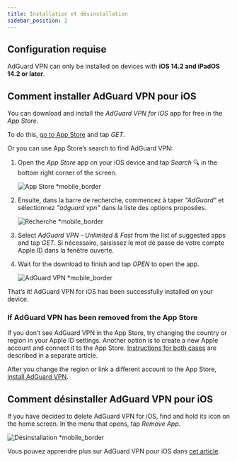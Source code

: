 ```yaml
---
title: Installation et désinstallation
sidebar_position: 2
---
```


## Configuration requise

AdGuard VPN can only be installed on devices with **iOS 14.2 and iPadOS 14.2 or later**.

## Comment installer AdGuard VPN pour iOS

You can download and install the *AdGuard VPN for iOS* app for free in the *App Store*.

To do this, [go to App Store](https://agrd.io/ios_vpn) and tap *GET*.

Or you can use App Store’s search to find AdGuard VPN:

1. Open the *App Store* app on your iOS device and tap *Search* 🔍 in the bottom right corner of the screen.

    ![App Store *mobile_border](https://cdn.adguardvpn.com/content/kb/vpn/ios/app-store-en.png)

1. Ensuite, dans la barre de recherche, commencez à taper *"AdGuard"* et sélectionnez *"adguard vpn"* dans la liste des options proposées.

    ![Recherche *mobile_border](https://cdn.adguardvpn.com/content/kb/vpn/ios/search-en.png)

1. Select *AdGuard VPN - Unlimited & Fast* from the list of suggested apps and tap *GET*. Si nécessaire, saisissez le mot de passe de votre compte Apple ID dans la fenêtre ouverte.
1. Wait for the download to finish and tap *OPEN* to open the app.

    ![AdGuard VPN *mobile_border](https://cdn.adguardvpn.com/content/kb/vpn/ios/adguard-vpn-en.png)

That’s it! AdGuard VPN for iOS has been successfully installed on your device.

### If AdGuard VPN has been removed from the App Store

If you don’t see AdGuard VPN in the App Store, try changing the country or region in your Apple ID settings. Another option is to create a new Apple account and connect it to the App Store. [Instructions for both cases](/adguard-vpn-for-ios/solving-problems/app-store) are described in a separate article.

After you change the region or link a different account to the App Store, [install AdGuard VPN](https://apps.apple.com/us/app/adguard-vpn-unlimited-fast/id1525373602).

## Comment désinstaller AdGuard VPN pour iOS

If you have decided to delete AdGuard VPN for iOS, find and hold its icon on the home screen. In the menu that opens, tap *Remove App*.

![Désinstallation *mobile_border](https://cdn.adguardvpn.com/content/kb/vpn/ios/2.2/quick-action-menu.png)

Vous pouvez apprendre plus sur AdGuard VPN pour iOS dans [cet article](adguard-vpn-for-ios/overview).
